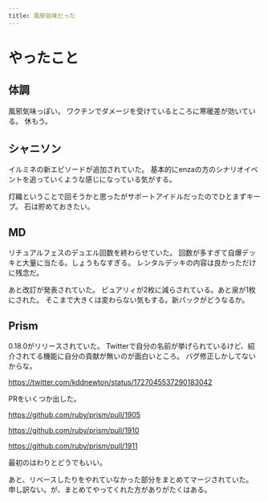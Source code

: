 ```yaml
---
title: 風邪気味だった
---
```


# やったこと

## 体調

風邪気味っぽい。
ワクチンでダメージを受けているところに寒暖差が効いている。
休もう。

## シャニソン

イルミネの新エピソードが追加されていた。
基本的にenzaの方のシナリオイベントを追っていくような感じになっている気がする。

灯織ということで回そうかと思ったがサポートアイドルだったのでひとまずキープ。
石は貯めておきたい。

## MD

リチュアルフェスのデュエル回数を終わらせていた。
回数が多すぎて自爆デッキと大量に当たる。しょうもなすぎる。
レンタルデッキの内容は良かっただけに残念だ。

あと改訂が発表されていた。
ピュアリィが2枚に減らされている。あと泉が1枚にされた。
そこまで大きくは変わらない気もする。新パックがどうなるか。

## Prism

0.18.0がリリースされていた。
Twitterで自分の名前が挙げられているけど、紹介されてる機能に自分の貢献が無いのが面白いところ。
バグ修正しかしてないからな。

<https://twitter.com/kddnewton/status/1727045537290183042>

PRをいくつか出した。

<https://github.com/ruby/prism/pull/1905>

<https://github.com/ruby/prism/pull/1910>

<https://github.com/ruby/prism/pull/1911>

最初のはわりとどうでもいい。

あと、リベースしたりをやれていなかった部分をまとめてマージされていた。
申し訳ない。が、まとめてやってくれた方がありがたくはある。
